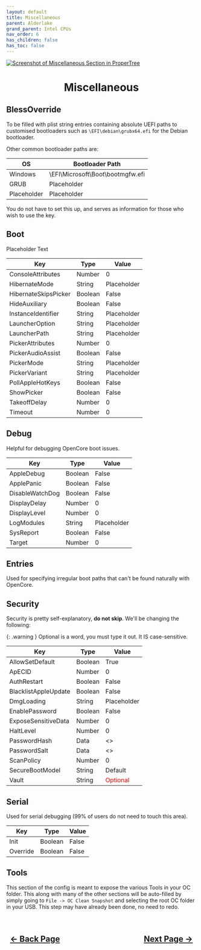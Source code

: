 ```yaml
---
layout: default
title: Miscellaneous
parent: Alderlake
grand_parent: Intel CPUs
nav_order: 6
has_children: false
has_toc: false
---
```


<style>
  .navigation-container {
    display: flex;
    justify-content: space-between;
    align-items: center;
    width: 100%;
  }
  
  .nav-button {
    margin: 10px;
  }

  .section-title{
    text-align: center
  }

  .key-title{
    text-align: left
  }
</style>

<a align="center" href=""><img src="../../../../assets/" alt="Screenshot of Miscellaneous Section in ProperTree"></a>

<h1 class="section-title">Miscellaneous</h1>

<h2 class="key-title">BlessOverride</h2>

To be filled with plist string entries containing absolute UEFI paths to customised bootloaders such as ``\EFI\debian\grubx64.efi`` for the Debian bootloader.

Other common bootloader paths are:

| OS | Bootloader Path |
| --- | --- |
| Windows | \EFI\Microsoft\Boot\bootmgfw.efi |
| GRUB | Placeholder |
| Placeholder | Placeholder |

You do not have to set this up, and serves as information for those who wish to use the key.

<h2 class="key-title">Boot</h2>

Placeholder Text

| Key  | Type | Value | 
| ----- | ----- | ----- |
| ConsoleAttributes | Number | 0 |
| HibernateMode | String | Placeholder |
| HibernateSkipsPicker | Boolean | False |
| HideAuxiliary | Boolean | False |
| InstanceIdentifier | String | Placeholder |
| LauncherOption | String | Placeholder |
| LauncherPath | String | Placeholder |
| PickerAttributes | Number | 0 |
| PickerAudioAssist | Boolean | False |
| PickerMode | String | Placeholder |
| PickerVariant | String | Placeholder |
| PollAppleHotKeys | Boolean | False |
| ShowPicker | Boolean | False |
| TakeoffDelay | Number | 0 |
| Timeout | Number | 0 |

<h2 class="key-title">Debug</h2>

Helpful for debugging OpenCore boot issues.

| Key  | Type | Value | 
| ----- | ----- | ----- |
| AppleDebug | Boolean | False |
| ApplePanic | Boolean | False |
| DisableWatchDog | Boolean | False |
| DisplayDelay | Number | 0 |
| DisplayLevel | Number | 0 |
| LogModules | String | Placeholder |
| SysReport | Boolean | False |
| Target | Number | 0 |

<h2 class="key-title">Entries</h2>

Used for specifying irregular boot paths that can't be found naturally with OpenCore.

<h2 class="key-title">Security</h2>

Security is pretty self-explanatory, <b>do not skip</b>. We'll be changing the following:

{: .warning }
Optional is a word, you must type it out. It IS case-sensitive.

| Key  | Type | Value | 
| ----- | ----- | ----- |
| AllowSetDefault | Boolean | True |
| ApECID | Number | 0 |
| AuthRestart | Boolean | False |
| BlacklistAppleUpdate | Boolean | False |
| DmgLoading | String | Placeholder |
| EnablePassword | Boolean | False |
| ExposeSensitiveData | Number | 0 |
| HaltLevel | Number | 0 |
| PasswordHash | Data | <> |
| PasswordSalt | Data | <> |
| ScanPolicy | Number | 0 |
| SecureBootModel | String | Default |
| Vault | String | <span style="color:red">Optional</span> |

<h2 class="key-title">Serial</h2>

Used for serial debugging (99% of users do not need to touch this area).

| Key  | Type | Value | 
| ----- | ----- | ----- |
| Init | Boolean | False |
| Override | Boolean | False |

<h2 class="key-title">Tools</h2>

This section of the config is meant to expose the various Tools in your OC folder. This along with many of the other sections will be auto-filled by simply going to ``File -> OC Clean Snapshot`` and selecting the root OC folder in your USB. This step may have already been done, no need to redo.

<h2 align="center">
  <br>
  <div class="navigation-container">
    <a class="nav-button" href="../05-Kernel/">&larr; Back Page</a>
    <a class="nav-button" href="../07-NVRAM/">Next Page &rarr;</a>
  </div>
  <br>
</h2>
